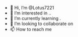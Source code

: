 - 👋 Hi, I’m @Lotus7221
- 👀 I’m interested in .. 
- 🌱 I’m currently learning . 
- 💞️ I’m looking to collaborate on   
- 📫 How to reach me    
